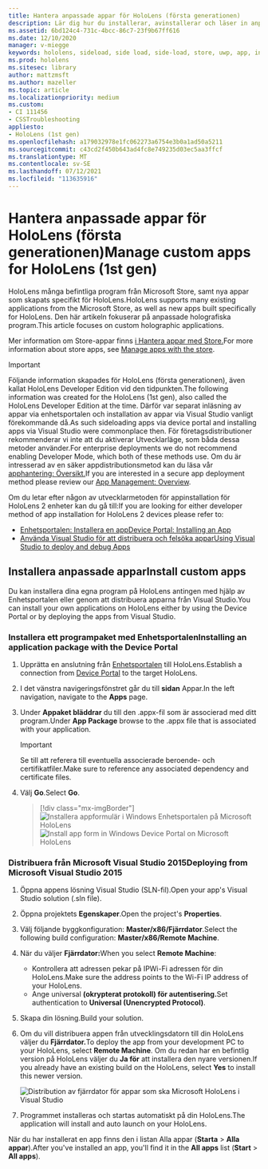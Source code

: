 ```yaml
---
title: Hantera anpassade appar för HoloLens (första generationen)
description: Lär dig hur du installerar, avinstallerar och läser in anpassade holografiska appar på HoloLens-enheter med hjälp av Enhetsportalen och Visual Studio.
ms.assetid: 6bd124c4-731c-4bcc-86c7-23f9b67ff616
ms.date: 12/10/2020
manager: v-miegge
keywords: hololens, sideload, side load, side-load, store, uwp, app, install
ms.prod: hololens
ms.sitesec: library
author: mattzmsft
ms.author: mazeller
ms.topic: article
ms.localizationpriority: medium
ms.custom:
- CI 111456
- CSSTroubleshooting
appliesto:
- HoloLens (1st gen)
ms.openlocfilehash: a179032978e1fc062273a6754e3b0a1ad50a5211
ms.sourcegitcommit: c43cd2f450b643ad4fc8e749235d03ec5aa3ffcf
ms.translationtype: MT
ms.contentlocale: sv-SE
ms.lasthandoff: 07/12/2021
ms.locfileid: "113635916"
---
```

# <a name="manage-custom-apps-for-hololens-1st-gen"></a><span data-ttu-id="a24c3-104">Hantera anpassade appar för HoloLens (första generationen)</span><span class="sxs-lookup"><span data-stu-id="a24c3-104">Manage custom apps for HoloLens (1st gen)</span></span>

<span data-ttu-id="a24c3-105">HoloLens många befintliga program från Microsoft Store, samt nya appar som skapats specifikt för HoloLens.</span><span class="sxs-lookup"><span data-stu-id="a24c3-105">HoloLens supports many existing applications from the Microsoft Store, as well as new apps built specifically for HoloLens.</span></span> <span data-ttu-id="a24c3-106">Den här artikeln fokuserar på anpassade holografiska program.</span><span class="sxs-lookup"><span data-stu-id="a24c3-106">This article focuses on custom holographic applications.</span></span>  

<span data-ttu-id="a24c3-107">Mer information om Store-appar finns [i Hantera appar med Store.](holographic-store-apps.md)</span><span class="sxs-lookup"><span data-stu-id="a24c3-107">For more information about store apps, see [Manage apps with the store](holographic-store-apps.md).</span></span>

> [!IMPORTANT]
> <span data-ttu-id="a24c3-108">Följande information skapades för HoloLens (första generationen), även kallat HoloLens Developer Edition vid den tidpunkten.</span><span class="sxs-lookup"><span data-stu-id="a24c3-108">The following information was created for the HoloLens (1st gen), also called the HoloLens Developer Edition at the time.</span></span> <span data-ttu-id="a24c3-109">Därför var separat inläsning av appar via enhetsportalen och installation av appar via Visual Studio vanligt förekommande då.</span><span class="sxs-lookup"><span data-stu-id="a24c3-109">As such sideloading apps via device portal and installing apps via Visual Studio were commonplace then.</span></span> <span data-ttu-id="a24c3-110">För företagsdistributioner rekommenderar vi inte att du aktiverar Utvecklarläge, som båda dessa metoder använder.</span><span class="sxs-lookup"><span data-stu-id="a24c3-110">For enterprise deployments we do not recommend enabling Developer Mode, which both of these methods use.</span></span> <span data-ttu-id="a24c3-111">Om du är intresserad av en säker appdistributionsmetod kan du läsa vår [apphantering: Översikt.](app-deploy-overview.md)</span><span class="sxs-lookup"><span data-stu-id="a24c3-111">If you are interested in a secure app deployment method please review our [App Management: Overview](app-deploy-overview.md).</span></span>
>
> <span data-ttu-id="a24c3-112">Om du letar efter någon av utvecklarmetoden för appinstallation för HoloLens 2 enheter kan du gå till:</span><span class="sxs-lookup"><span data-stu-id="a24c3-112">If you are looking for either developer method of app installation for HoloLens 2 devices please refer to:</span></span>
>
> - [<span data-ttu-id="a24c3-113">Enhetsportalen: Installera en app</span><span class="sxs-lookup"><span data-stu-id="a24c3-113">Device Portal: Installing an App</span></span>](/windows/mixed-reality/develop/platform-capabilities-and-apis/using-the-windows-device-portal#installing-an-app)
> - [<span data-ttu-id="a24c3-114">Använda Visual Studio för att distribuera och felsöka appar</span><span class="sxs-lookup"><span data-stu-id="a24c3-114">Using Visual Studio to deploy and debug Apps</span></span>](/windows/mixed-reality/develop/platform-capabilities-and-apis/using-visual-studio)

## <a name="install-custom-apps"></a><span data-ttu-id="a24c3-115">Installera anpassade appar</span><span class="sxs-lookup"><span data-stu-id="a24c3-115">Install custom apps</span></span>

<span data-ttu-id="a24c3-116">Du kan installera dina egna program på HoloLens antingen med hjälp av Enhetsportalen eller genom att distribuera apparna från Visual Studio.</span><span class="sxs-lookup"><span data-stu-id="a24c3-116">You can install your own applications on HoloLens either by using the Device Portal or by deploying the apps from Visual Studio.</span></span>

### <a name="installing-an-application-package-with-the-device-portal"></a><span data-ttu-id="a24c3-117">Installera ett programpaket med Enhetsportalen</span><span class="sxs-lookup"><span data-stu-id="a24c3-117">Installing an application package with the Device Portal</span></span>

1. <span data-ttu-id="a24c3-118">Upprätta en anslutning från [Enhetsportalen](/windows/mixed-reality/using-the-windows-device-portal) till HoloLens.</span><span class="sxs-lookup"><span data-stu-id="a24c3-118">Establish a connection from [Device Portal](/windows/mixed-reality/using-the-windows-device-portal) to the target HoloLens.</span></span>

1. <span data-ttu-id="a24c3-119">I det vänstra navigeringsfönstret går du till **sidan** Appar.</span><span class="sxs-lookup"><span data-stu-id="a24c3-119">In the left navigation, navigate to the **Apps** page.</span></span>

1. <span data-ttu-id="a24c3-120">Under **Appaket bläddrar** du till den .appx-fil som är associerad med ditt program.</span><span class="sxs-lookup"><span data-stu-id="a24c3-120">Under **App Package** browse to the .appx file that is associated with your application.</span></span>

   > [!IMPORTANT]
   > <span data-ttu-id="a24c3-121">Se till att referera till eventuella associerade beroende- och certifikatfiler.</span><span class="sxs-lookup"><span data-stu-id="a24c3-121">Make sure to reference any associated dependency and certificate files.</span></span>

1. <span data-ttu-id="a24c3-122">Välj **Go**.</span><span class="sxs-lookup"><span data-stu-id="a24c3-122">Select **Go**.</span></span>

   > [!div class="mx-imgBorder"]
   > <span data-ttu-id="a24c3-123">![Installera appformulär i Windows Enhetsportalen på Microsoft HoloLens](images/deviceportal-appmanager.jpg)</span><span class="sxs-lookup"><span data-stu-id="a24c3-123">![Install app form in Windows Device Portal on Microsoft HoloLens](images/deviceportal-appmanager.jpg)</span></span>

### <a name="deploying-from-microsoft-visual-studio-2015"></a><span data-ttu-id="a24c3-124">Distribuera från Microsoft Visual Studio 2015</span><span class="sxs-lookup"><span data-stu-id="a24c3-124">Deploying from Microsoft Visual Studio 2015</span></span>

1. <span data-ttu-id="a24c3-125">Öppna appens lösning Visual Studio (SLN-fil).</span><span class="sxs-lookup"><span data-stu-id="a24c3-125">Open your app's Visual Studio solution (.sln file).</span></span>

1. <span data-ttu-id="a24c3-126">Öppna projektets **Egenskaper**.</span><span class="sxs-lookup"><span data-stu-id="a24c3-126">Open the project's **Properties**.</span></span>

1. <span data-ttu-id="a24c3-127">Välj följande byggkonfiguration: **Master/x86/Fjärrdator**.</span><span class="sxs-lookup"><span data-stu-id="a24c3-127">Select the following build configuration: **Master/x86/Remote Machine**.</span></span>

1. <span data-ttu-id="a24c3-128">När du väljer **Fjärrdator:**</span><span class="sxs-lookup"><span data-stu-id="a24c3-128">When you select **Remote Machine**:</span></span>
   - <span data-ttu-id="a24c3-129">Kontrollera att adressen pekar på IPWi-Fi adressen för din HoloLens.</span><span class="sxs-lookup"><span data-stu-id="a24c3-129">Make sure the address points to the Wi-Fi IP address of your HoloLens.</span></span>
   - <span data-ttu-id="a24c3-130">Ange universal **(okrypterat protokoll) för autentisering.**</span><span class="sxs-lookup"><span data-stu-id="a24c3-130">Set authentication to **Universal (Unencrypted Protocol)**.</span></span>
   
1. <span data-ttu-id="a24c3-131">Skapa din lösning.</span><span class="sxs-lookup"><span data-stu-id="a24c3-131">Build your solution.</span></span>

1. <span data-ttu-id="a24c3-132">Om du vill distribuera appen från utvecklingsdatorn till din HoloLens väljer du **Fjärrdator.**</span><span class="sxs-lookup"><span data-stu-id="a24c3-132">To deploy the app from your development PC to your HoloLens, select **Remote Machine**.</span></span> <span data-ttu-id="a24c3-133">Om du redan har en befintlig version på HoloLens väljer du **Ja för** att installera den nyare versionen.</span><span class="sxs-lookup"><span data-stu-id="a24c3-133">If you already have an existing build on the HoloLens, select **Yes** to install this newer version.</span></span>  

   ![Distribution av fjärrdator för appar som ska Microsoft HoloLens i Visual Studio](images/vs2015-remotedeployment.jpg)  
   
1. <span data-ttu-id="a24c3-135">Programmet installeras och startas automatiskt på din HoloLens.</span><span class="sxs-lookup"><span data-stu-id="a24c3-135">The application will install and auto launch on your HoloLens.</span></span>

<span data-ttu-id="a24c3-136">När du har installerat en app finns den  i listan Alla appar (**Starta**  >  **Alla appar**).</span><span class="sxs-lookup"><span data-stu-id="a24c3-136">After you've installed an app, you'll find it in the **All apps** list (**Start** > **All apps**).</span></span>
